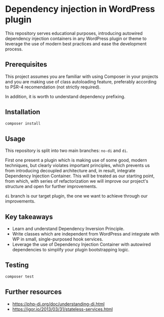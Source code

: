 # Dependency injection in WordPress plugin

This repository serves educational purposes, introducing autowired dependency injection containers in any WordPress plugin or theme to leverage the use of modern best practices and ease the development process.

## Prerequisites

This project assumes you are familiar with using Composer in your projects and you are making use of class autoloading feature, preferably according to PSR-4 recomendation (not strictly required).

In addition, it is worth to understand dependency prefixing.

## Installation

```sh
composer install
```

## Usage

This repository is split into two main branches: `no-di` and `di`.

First one present a plugin which is making use of some good, modern techniques, but clearly violates important principles, which prevents us from introducing decoupled architecture and, in result, integrate Dependency Injection Container. This will be treated as our starting point, from which, with series of refactorization we will improve our project's structure and open for further improvements.

`di` branch is our target plugin, the one we want to achieve through our improvements.

## Key takeaways

- Learn and understand Dependency Inversion Principle.
- Write classes which are independent from WordPress and integrate with WP in small, single-purposed hook services.
- Leverage the use of Dependency Injection Container with autowired dependencies to simplify your plugin bootstrapping logic.

## Testing

```sh
composer test
```

## Further resources

- https://php-di.org/doc/understanding-di.html
- https://igor.io/2013/03/31/stateless-services.html
